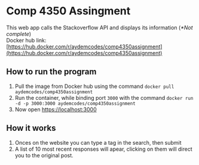 # Comp 4350 Assingment
This web app calls the Stackoverflow API and displays its information (_*Not complete_)  
Docker hub link: [https://hub.docker.com/r/aydemcodes/comp4350assignment](https://hub.docker.com/r/aydemcodes/comp4350assignment)

## How to run the program
1. Pull the image from Docker hub using the command `docker pull aydemcodes/comp4350assignment`
2. Run the container, while binding port `3000` with the command `docker run -d -p 3000:3000 aydemcodes/comp4350assignment`
3. Now open [https://localhost:3000](https://localhost:3000)

## How it works
1. Onces on the website you can type a tag in the search, then submit
2. A list of 10 most recent responses will apear, clicking on them will direct you to the original post.
